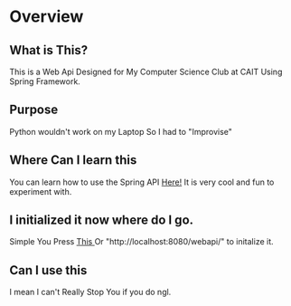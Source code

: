 # Overview

## What is This?
This is a Web Api Designed for My Computer Science Club at CAIT Using Spring Framework.

## Purpose

Python wouldn't work on my Laptop So I had to "Improvise"
## Where Can I learn this

You can learn how to use the Spring API <a href="https://spring.io/guides/gs/rest-service#scratch"> Here!</a> It is very cool and fun to experiment with.

## I initialized it now where do I go.
Simple You Press <a href="http://localhost:8080/webapi/"> This </a> Or "http://localhost:8080/webapi/" to initalize it.

## Can I use this

I mean I can't Really Stop You if you do ngl.